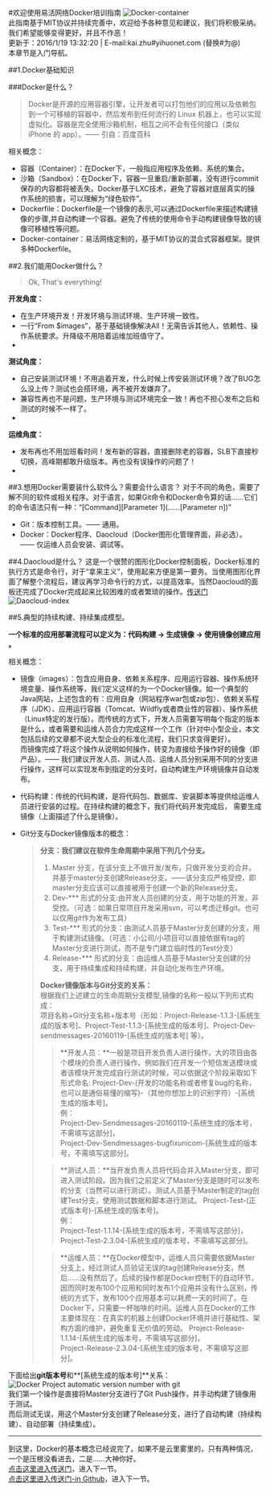 #欢迎使用易活网络Docker培训指南
![Docker-container](http://a.oss.yihuonet.com/storage/Docker-container.png)      
此指南基于MIT协议并持续完善中，欢迎给予各种意见和建议，我们将积极采纳。我们希望能够变得更好，并且不作恶！     
更新于：2016/1/19 13:32:20 | E-mail:kai.zhu#yihuonet.com (替换#为@)    
本章节是入门导航。


##1.Docker基础知识

###Docker是什么？
> Docker是开源的应用容器引擎，让开发者可以打包他们的应用以及依赖包到一个可移植的容器中，然后发布到任何流行的 Linux 机器上，也可以实现虚拟化。容器是完全使用沙箱机制，相互之间不会有任何接口（类似 iPhone 的 app）。—— 引自：百度百科

相关概念：

* 容器（Container）：在Docker下，一般指应用程序及依赖、系统的集合。
* 沙箱（Sandbox）：在Docker下，容器一旦重启/重新部署，没有进行commit保存的内容都将被丢失。Docker基于LXC技术，避免了容器对底层真实的操作系统的损害，可以理解为“绿色软件”。
* Dockerfile：Dockerfile是一个镜像的表示,可以通过Dockerfile来描述构建镜像的步骤,并自动构建一个容器。避免了传统的使用命令手动构建镜像导致的镜像可移植性等问题。
* Docker-container：易活网络定制的，基于MIT协议的混合式容器框架。提供多种Dockerfile。

##2.我们能用Docker做什么？
> Ok, That's everything! 

**开发角度：**    
* 在生产环境开发！开发环境与测试环境、生产环境一致性。    
* 一行“From $images”，基于基础镜像解决All！无需告诉其他人，依赖性、操作系统要求。升降级不用陪着运维加班值守了。    
* 

**测试角度：**    
* 自己安装测试环境！不用追着开发，什么时候上传安装测试环境？改了BUG怎么没上传？测试也会搭环境，再不被开发嫌弃了。    
* 兼容性再也不是问题，生产环境与测试环境完全一致！再也不担心发布之后和测试的时候不一样了。    
* 

**运维角度：**    
* 发布再也不用加班看时间！发布新的容器，直接删除老的容器，SLB下直接秒切换，高峰期都敢升级版本。再也没有误操作的问题了！    
* 

##3.想用Docker需要装什么软件么？需要会什么语言？
对于不同的角色，需要了解不同的软件或相关程序。对于语言，如果Git命令和Docker命令算的话……它们的命令语法只有一种：“[Command][Parameter 1](……[Parameter n])”

* Git：版本控制工具。—— 通用。
* Docker：Docker程序、Daocloud（Docker图形化管理界面，非必选）。 —— 仅运维人员会安装、调试等。

##4.Daocloud是什么？
这是一个很赞的图形化Docker控制面板，Docker标准的执行方式是命令行，对于“拿来主义”，使用起来方便是第一要务。当使用图形化界面了解整个流程后，建议再学习命令行的方式，以提高效率。当然Daocloud的面板还完成了Docker完成起来比较困难的或者繁琐的操作。[传送门](http://www.daocloud.io "[Daocloud]")   
![Daocloud-index](http://a.oss.yihuonet.com/storage/guide-book/Daocloud-index.png)

##5.典型的持续构建、持续集成模型。

**一个标准的应用部署流程可以定义为：代码构建 -> 生成镜像 -> 使用镜像创建应用 。**

相关概念：

* 镜像（images）：包含应用自身、依赖关系程序、应用运行容器、操作系统环境变量、操作系统等，我们定义这样的为一个Docker镜像。如一个典型的Java网站，上述包含的有：应用自身（网站程序war包或zip包）、依赖关系程序（JDK）、应用运行容器（Tomcat、Wildfly或者商业性的容器）、操作系统（Linux特定的发行版）。而传统的方式下，开发人员需要写明每个指定的版本是什么，或者需要和运维人员合力完成这样一个工作（针对中小型企业，本文包括后续的文章都不说大型企业的标准化流程，我们只求变得更好）。       
而镜像完成了将这个操作从说明如何操作，转变为直接给予操作好的镜像（即产品）。—— 我们建议开发人员、测试人员、运维人员分别采用不同的分支进行操作，这样可以实现发布到指定的分支时，自动构建生产环境镜像并自动发布。

* 代码构建：传统的代码构建，是将代码包、数据库、安装脚本等提供给运维人员进行安装的过程。在持续构建的概念下，我们将代码开发完成后， 需要生成镜像（上面描述了什么是镜像）。

* Git分支与Docker镜像版本的概念：    
    > **分支：我们建议在软件生命周期中采用下列几个分支。**    
    >1. Master 分支，在该分支上不做开发/发布，只做开发分支的合并。并基于master分支创建Release分支。——该分支应严格受控，即master分支应该可以直接被用于创建一个新的Release分支。    
    >2. Dev-\*** 形式的分支:由开发人员创建的分支，用于功能的开发，非受控。（可选：如果日常项目开发采用svn，可以考虑迁移git。也可以仅用git作为发布工具）    
    >3. Test-\*** 形式的分支：由测试人员基于Master分支创建的分支，用于构建测试镜像。（可选：小公司/小项目可以直接依据有tag的Master分支进行测试，而不是专门建立临时性的Test分支）    
    >4. Release-\*** 形式的分支：由运维人员基于Master分支创建的分支，用于持续集成和持续构建，并自动化发布生产环境。    
    >
    > **Docker镜像版本与Git分支的关系：**    
    > 根据我们上述建立的生命周期分支模型,镜像的名称一般以下列形式构成：    
    > 项目名称+Git分支名称+版本号（形如：Project-Release-1.1.3-[系统生成的版本号]、Project-Test-1.1.3-[系统生成的版本号]、Project-Dev-sendmessages-20160119-[系统生成的版本号] 等）。    
    >
    > > **开发人员：**一般是项目开发负责人进行操作，大的项目由各个模块的负责人进行操作。例如我们在开发一个短信发送模块或者该模块开发完成自行测试的时候，可以依据这个阶段采取如下形式命名:
    > > Project-Dev-(开发的功能名称或者修复bug的名称，也可以是通俗易懂的缩写)-（其他你想加上的识别字符）-[系统生成的版本号]。    
    > > 例：    
    > > Project-Dev-Sendmessages-20160119-[系统生成的版本号，不需填写这部分]，    
    > > Project-Dev-Sendmessages-bugfixunicom-[系统生成的版本号，不需填写这部分]。
    > 
    > > **测试人员：**当开发负责人员将代码合并入Master分支，即可进入测试阶段。因为我们之前定义了Master分支是随时可以发布的分支（当然可以进行测试）。测试人员基于Master制定的tag创建Test分支，使用测试数据和脚本进行测试。
    > > Project-Test-(正式版本号)-[系统生成的版本号]。    
    > > 例：    
    > > Project-Test-1.1.14-[系统生成的版本号，不需填写这部分]，    
    > > Project-Test-2.3.04-[系统生成的版本号，不需填写这部分]。
    > 
    > > **运维人员：**在Docker模型中，运维人员只需要依据Master分支上，经过测试人员验证无误的tag创建Release分支，然后……没有然后了。后续的操作都是Docker控制下的自动环节，因而同时发布100个应用和同时发布1个应用并没有什么区别，传统的方式下，发布100个应用基本可以耗费一天的时间了。在Docker下，只需要一杯咖啡的时间。运维人员在Docker的工作主要体现在：在真实的机器上创建Docker环境并进行基础性、架构方面的维护，避免重复无价值的劳动。
    > > Project-Release-1.1.14-[系统生成的版本号，不需填写这部分]，    
    > > Project-Release-2.3.04-[系统生成的版本号，不需填写这部分]。    
    
下面给出**git版本号**和**[系统生成的版本号]**关系：    
![Docker Project automatic version number with git](http://a.oss.yihuonet.com/storage/guide-book/automatic-version-code-with-github.png)    
我们第一个操作是直接将Master分支进行了Git Push操作，并手动构建了镜像用于测试。    
而后测试无误，用这个Master分支创建了Release分支，进行了自动构建（持续构建）、自动部署（持续集成）。

----------
    
到这里，Docker的基本概念已经说完了。如果不是云里雾里的，只有两种情况，    
一个是压根没看进去，二是……大神你好。    
[点击这里进入传送门](first-docker-deploy.html "[first-docker-deploy.html]")，进入下一节。    
[点击这里进入传送门-in Github](first-docker-deploy.md "[first-docker-deploy.md]")，进入下一节。
